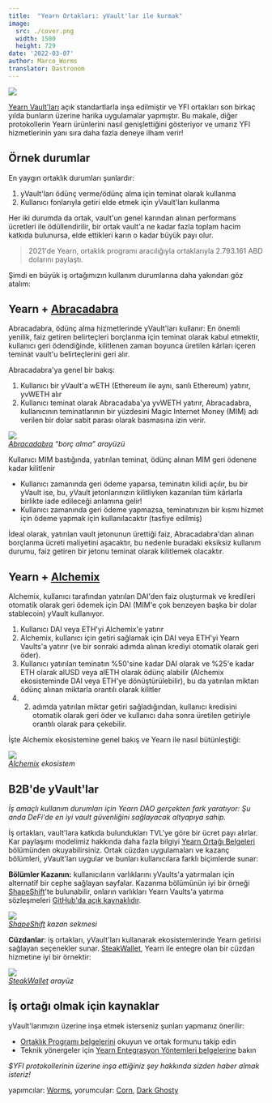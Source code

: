 ```yaml
---
title:  "Yearn Ortakları: yVault'lar ile kurmak"
image:
  src: ./cover.png
  width: 1500
  height: 729
date: '2022-03-07'
author: Marco_Worms
translator: Dastronom
---
```


![](./cover.png?w=1400&h=729)

[Yearn Vault'ları](https://medium.com/iearn/yearn-finance-explained-what-are-vaults-and-strategies-96970560432) açık standartlarla inşa edilmiştir ve YFI ortakları son birkaç yılda bunların üzerine harika uygulamalar yapmıştır. Bu makale, diğer protokollerin Yearn ürünlerini nasıl genişlettiğini gösteriyor ve umarız YFI hizmetlerinin yanı sıra daha fazla deneye ilham verir!

## Örnek durumlar

En yaygın ortaklık durumları şunlardır:

1. yVault'ları ödünç verme/ödünç alma için teminat olarak kullanma
2. Kullanıcı fonlarıyla getiri elde etmek için yVault'ları kullanma

Her iki durumda da ortak, vault'un genel karından alınan performans ücretleri ile ödüllendirilir, bir ortak vault'a ne kadar fazla toplam hacim katkıda bulunursa, elde ettikleri karın o kadar büyük payı olur.

> 2021'de Yearn, ortaklık programı aracılığıyla ortaklarıyla 2.793.161 ABD dolarını paylaştı.

Şimdi en büyük iş ortağımızın kullanım durumlarına daha yakından göz atalım:

## Yearn + [Abracadabra](http://abracadabra.money/)

Abracadabra, ödünç alma hizmetlerinde yVault'ları kullanır: En önemli yenilik, faiz getiren belirteçleri borçlanma için teminat olarak kabul etmektir, kullanıcı geri ödendiğinde, kilitlenen zaman boyunca üretilen kârları içeren teminat vault'u belirteçlerini geri alır.

Abracadabra'ya genel bir bakış:

1. Kullanıcı bir yVault'a wETH (Ethereum ile aynı, sarılı Ethereum) yatırır, yvWETH alır
2. Kullanıcı teminat olarak Abracadaba'ya yvWETH yatırır, Abracadabra, kullanıcının teminatlarının bir yüzdesini Magic Internet Money (MIM) adı verilen bir dolar sabit parası olarak basmasına izin verir.

![](./image1.jpg?w=633&h=527)\
*[Abracadabra](http://abracadabra.money/) “borç alma” arayüzü*

Kullanıcı MIM bastığında, yatırılan teminat, ödünç alınan MIM geri ödenene kadar kilitlenir

- Kullanıcı zamanında geri ödeme yaparsa, teminatın kilidi açılır, bu bir yVault ise, bu, yVault jetonlarınızın kilitliyken kazanılan tüm kârlarla birlikte iade edileceği anlamına gelir!
- Kullanıcı zamanında geri ödeme yapmazsa, teminatınızın bir kısmı hizmet için ödeme yapmak için kullanılacaktır (tasfiye edilmiş)

İdeal olarak, yatırılan vault jetonunun ürettiği faiz, Abracadabra'dan alınan borçlanma ücreti maliyetini aşacaktır, bu nedenle buradaki eksiksiz kullanım durumu, faiz getiren bir jetonu teminat olarak kilitlemek olacaktır.

## Yearn + [Alchemix](https://alchemix.fi/)

Alchemix, kullanıcı tarafından yatırılan DAI'den faiz oluşturmak ve kredileri otomatik olarak geri ödemek için DAI (MIM'e çok benzeyen başka bir dolar stablecoin) yVault kullanıyor.

1. Kullanıcı DAI veya ETH'yi Alchemix'e yatırır
2. Alchemix, kullanıcı için getiri sağlamak için DAI veya ETH'yi Yearn Vaults'a yatırır (ve bir sonraki adımda alınan krediyi otomatik olarak geri öder).
3. Kullanıcı yatırılan teminatın %50'sine kadar DAI olarak ve %25'e kadar ETH olarak alUSD veya alETH olarak ödünç alabilir (Alchemix ekosisteminde DAI veya ETH'ye dönüştürülebilir), bu da yatırılan miktarı ödünç alınan miktarla orantılı olarak kilitler
4. 2. adımda yatırılan miktar getiri sağladığından, kullanıcı kredisini otomatik olarak geri öder ve kullanıcı daha sonra üretilen getiriyle orantılı olarak para çekebilir.

İşte Alchemix ekosistemine genel bakış ve Yearn ile nasıl bütünleştiği:

![](./image2.png?w=1400&h=950)\
*[Alchemix](https://alchemix.fi/) ekosistem*

## B2B'de yVault'lar

*İş amaçlı kullanım durumları için Yearn DAO gerçekten fark yaratıyor: Şu anda DeFi'de en iyi vault güvenliğini sağlayacak altyapıya sahip.*

İş ortakları, vault'lara katkıda bulundukları TVL'ye göre bir ücret payı alırlar. Kar paylaşımı modelimiz hakkında daha fazla bilgiyi [Yearn Ortağı Belgeleri](https://docs.yearn.finance/partners/introduction) bölümünden okuyabilirsiniz. Ortak cüzdan uygulamaları ve kazanç bölümleri, yVault'ları uygular ve bunları kullanıcılara farklı biçimlerde sunar:

**Bölümler Kazanın:** kullanıcıların varlıklarını yVaults'a yatırmaları için alternatif bir cephe sağlayan sayfalar. Kazanma bölümünün iyi bir örneği [ShapeShift](https://shapeshift.com/)'te bulunabilir, onların varlıkları Yearn Vaults'a yatırma sözleşmeleri [GitHub'da açık kaynaklıdır](https://github.com/shapeshift/yearn-router).

![](./image3.jpg?w=750&h=554)\
*[ShapeShift](https://shapeshift.com/) kazan sekmesi*

**Cüzdanlar**: iş ortakları, yVault'ları kullanarak ekosistemlerinde Yearn getirisi sağlayan seçenekler sunar. [SteakWallet](https://www.steakwallet.fi/), Yearn ile entegre olan bir cüzdan hizmetine iyi bir örnektir:

![](./image4.jpg?w=363&h=681)\
*[SteakWallet](https://www.steakwallet.fi/) arayüz*

## İş ortağı olmak için kaynaklar

yVault'larımızın üzerine inşa etmek isterseniz şunları yapmanız önerilir:

- [Ortaklık Programı belgelerini](https://docs.yearn.finance/partners/introduction) okuyun ve ortak formunu takip edin
- Teknik yönergeler için [Yearn Entegrasyon Yöntemleri belgelerine](https://docs.yearn.finance/partners/integration_guide) bakın

*$YFI protokollerinin üzerine inşa ettiğiniz şey hakkında sizden haber almak isteriz!*

yapımcılar: [Worms](https://twitter.com/MarcoWorms), yorumcular: [Corn](https://twitter.com/omgcorn), [Dark Ghosty](https://github.com/DarkGhost7)

